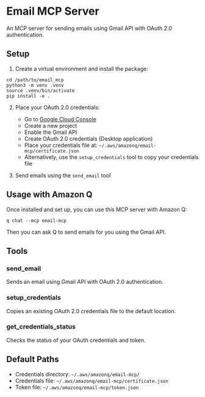 # Email MCP Server

An MCP server for sending emails using Gmail API with OAuth 2.0 authentication.

## Setup

1. Create a virtual environment and install the package:
```
cd /path/to/email_mcp
python3 -m venv .venv
source .venv/bin/activate
pip install -e .
```

2. Place your OAuth 2.0 credentials:
   - Go to [Google Cloud Console](https://console.cloud.google.com/)
   - Create a new project
   - Enable the Gmail API
   - Create OAuth 2.0 credentials (Desktop application)
   - Place your credentials file at: `~/.aws/amazonq/email-mcp/certificate.json`
   - Alternatively, use the `setup_credentials` tool to copy your credentials file

3. Send emails using the `send_email` tool

## Usage with Amazon Q

Once installed and set up, you can use this MCP server with Amazon Q:

```
q chat --mcp email-mcp
```

Then you can ask Q to send emails for you using the Gmail API.

## Tools

### send_email
Sends an email using Gmail API with OAuth 2.0 authentication.

### setup_credentials
Copies an existing OAuth 2.0 credentials file to the default location.

### get_credentials_status
Checks the status of your OAuth credentials and token.

## Default Paths

- Credentials directory: `~/.aws/amazonq/email-mcp/`
- Credentials file: `~/.aws/amazonq/email-mcp/certificate.json`
- Token file: `~/.aws/amazonq/email-mcp/token.json`
